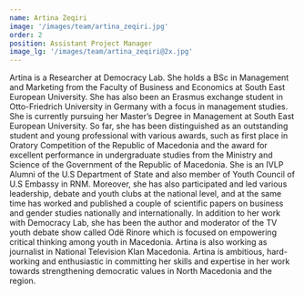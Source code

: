 ```yaml
---
name: Artina Zeqiri
image: '/images/team/artina_zeqiri.jpg'
order: 2
position: Assistant Project Manager
image_lg: '/images/team/artina_zeqiri@2x.jpg'
---
```


Artina is a Researcher at Democracy Lab. She holds a BSc in Management and Marketing from the Faculty of Business and Economics at South East European University. She has also been an Erasmus exchange student in Otto-Friedrich University in Germany with a focus in management studies. She  is currently pursuing her Master’s Degree in Management at South East European University. So far, she has been distinguished as an outstanding student and young professional with various awards, such as first place in Oratory Competition of the Republic of Macedonia and the award for excellent performance in undergraduate studies from the Ministry and Science of the Government of the Republic of Macedonia. She is an IVLP Alumni of the U.S Department of State and also member of Youth Council of U.S Embassy in RNM.
Moreover, she has also participated and led various leadership, debate and youth clubs at the national level, and at the same time has worked and published a couple of scientific papers on business and gender studies nationally and internationally.
In addition to her work with Democracy Lab, she has been the author and moderator of the TV youth debate show called Odë Rinore which is focused on empowering critical thinking among youth in Macedonia. Artina is also working as journalist in National Television Klan Macedonia.
Artina is ambitious, hard-working and enthusiastic in committing her skills and expertise in her work towards strengthening democratic values in North Macedonia and the region.